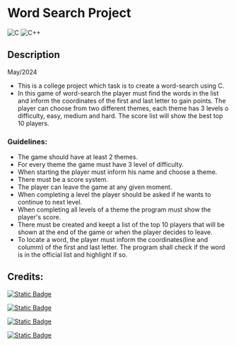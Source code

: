 # Word Search Project

![C](https://img.shields.io/badge/c-%2300599C.svg?style=for-the-badge&logo=c&logoColor=white)
![C++](https://img.shields.io/badge/c++-%2300599C.svg?style=for-the-badge&logo=c%2B%2B&logoColor=white)

## Description
May/2024

- This is a college project which task is to create a word-search using C.
- In this game of word-search the player must find the words in the list and inform the coordinates of the first and last letter to gain points. The player can choose from two different themes, each theme has 3 levels o difficulty, easy, medium and hard. The score list will show the best top 10 players.
  
### Guidelines:
- The game should have at least 2 themes.
- For every theme the game must have 3 level of difficulty.
- When starting the player must inform his name and choose a theme.
- There must be a score system.
- The player can leave the game at any given moment.
- When completing a level the player should be asked if he wants to continue to next level.
- When completing all levels of a theme the program must show the player's score.
- There must be created and keept a list of the top 10 players that will be shown at the end of the game or when the player decides to leave.
- To locate a word, the player must inform the coordinates(line and columm) of the first and last letter. The program shall check if the word is in the official list and highlight if so.

## Credits:
[![Static Badge](https://img.shields.io/badge/JoYoneyama-github?style=flat&logo=github&logoColor=white&label=github&labelColor=gray&color=blue&link=https%3A%2F%2Fgithub.com%2FJoYoneyama)](https://github.com/JoYoneyama)

[![Static Badge](https://img.shields.io/badge/Moscofian-github?style=flat&logo=github&logoColor=white&label=github&labelColor=gray&color=blue&link=https%3A%2F%2Fgithub.com%2FMoscofian)](https://github.com/Moscofian)

[![Static Badge](https://img.shields.io/badge/Yukiosz-github?style=flat&logo=github&logoColor=white&label=github&labelColor=gray&color=blue&link=https%3A%2F%2Fgithub.com%2Fyukiosz)](https://github.com/yukiosz)

[![Static Badge](https://img.shields.io/badge/RenanVKoashi-github?style=flat&logo=github&logoColor=white&label=github&labelColor=gray&color=blue&link=https%3A%2F%2Fgithub.com%2FRenanVKoashi)](https://github.com/RenanVKoashi)



